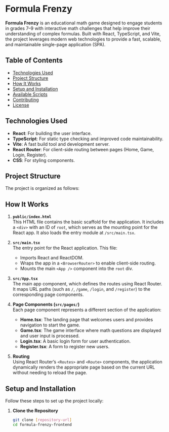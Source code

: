 # Formula Frenzy

**Formula Frenzy** is an educational math game designed to engage students in grades 7–9 with interactive math challenges that help improve their understanding of complex formulas. Built with React, TypeScript, and Vite, the project leverages modern web technologies to provide a fast, scalable, and maintainable single-page application (SPA).

## Table of Contents

- [Technologies Used](#technologies-used)
- [Project Structure](#project-structure)
- [How It Works](#how-it-works)
- [Setup and Installation](#setup-and-installation)
- [Available Scripts](#available-scripts)
- [Contributing](#contributing)
- [License](#license)

## Technologies Used

- **React**: For building the user interface.
- **TypeScript**: For static type checking and improved code maintainability.
- **Vite**: A fast build tool and development server.
- **React Router**: For client-side routing between pages (Home, Game, Login, Register).
- **CSS**: For styling components.

## Project Structure

The project is organized as follows:


## How It Works

1. **`public/index.html`**  
   This HTML file contains the basic scaffold for the application. It includes a `<div>` with an ID of `root`, which serves as the mounting point for the React app. It also loads the entry module at `/src/main.tsx`.

2. **`src/main.tsx`**  
   The entry point for the React application. This file:
   - Imports React and ReactDOM.
   - Wraps the app in a `<BrowserRouter>` to enable client-side routing.
   - Mounts the main `<App />` component into the `root` div.

3. **`src/App.tsx`**  
   The main app component, which defines the routes using React Router. It maps URL paths (such as `/`, `/game`, `/login`, and `/register`) to the corresponding page components.

4. **Page Components (`src/pages/`)**  
   Each page component represents a different section of the application:
   - **Home.tsx**: The landing page that welcomes users and provides navigation to start the game.
   - **Game.tsx**: The game interface where math questions are displayed and user input is processed.
   - **Login.tsx**: A basic login form for user authentication.
   - **Register.tsx**: A form to register new users.

5. **Routing**  
   Using React Router’s `<Routes>` and `<Route>` components, the application dynamically renders the appropriate page based on the current URL without needing to reload the page.

## Setup and Installation

Follow these steps to set up the project locally:

1. **Clone the Repository**

   ```bash
   git clone [repository-url]
   cd formula-frenzy-frontend
